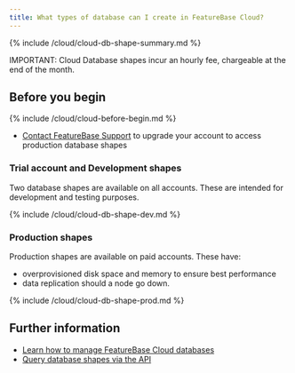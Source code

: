 ```yaml
---
title: What types of database can I create in FeatureBase Cloud?
---
```

<!--source https://molecula.atlassian.net/wiki/spaces/PROD/pages/893222913/Packaging+Pricing -->


{% include /cloud/cloud-db-shape-summary.md %}

IMPORTANT: Cloud Database shapes incur an hourly fee, chargeable at the end of the month.

## Before you begin

{% include /cloud/cloud-before-begin.md %}
* [Contact FeatureBase Support](https://www.featurebase.com/contact-us) to upgrade your account to access production database shapes

### Trial account and Development shapes

Two database shapes are available on all accounts. These are intended for development and testing purposes.

{% include /cloud/cloud-db-shape-dev.md %}

### Production shapes

Production shapes are available on paid accounts. These have:
* overprovisioned disk space and memory to ensure best performance
* data replication should a node go down.

{% include /cloud/cloud-db-shape-prod.md %}

## Further information

* [Learn how to manage FeatureBase Cloud databases](/cloud/cloud-databases/cloud-db-manage)
* [Query database shapes via the API](https://api-docs-featurebase-cloud.redoc.ly/v2#operation/getServiceProperties)
